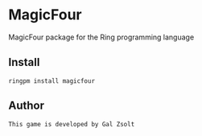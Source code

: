 # MagicFour

MagicFour package for the Ring programming language

## Install

	ringpm install magicfour

## Author

	This game is developed by Gal Zsolt